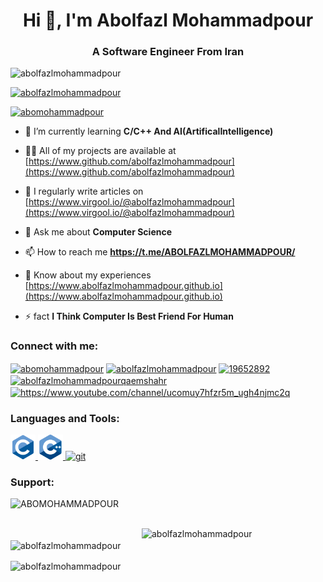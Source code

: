 <h1 align="center">Hi 👋, I'm Abolfazl Mohammadpour</h1>
<h3 align="center">A Software Engineer From Iran</h3>

<p align="left"> <img src="https://komarev.com/ghpvc/?username=abolfazlmohammadpour&label=Profile%20views&color=0e75b6&style=flat" alt="abolfazlmohammadpour" /> </p>

<p align="left"> <a href="https://github.com/ryo-ma/github-profile-trophy"><img src="https://github-profile-trophy.vercel.app/?username=abolfazlmohammadpour" alt="abolfazlmohammadpour" /></a> </p>

<p align="left"> <a href="https://twitter.com/abomohammadpour" target="blank"><img src="https://img.shields.io/twitter/follow/abomohammadpour?logo=twitter&style=for-the-badge" alt="abomohammadpour" /></a> </p>

- 🌱 I’m currently learning **C/C++ And AI(ArtificalIntelligence)**

- 👨‍💻 All of my projects are available at [https://www.github.com/abolfazlmohammadpour](https://www.github.com/abolfazlmohammadpour)

- 📝 I regularly write articles on [https://www.virgool.io/@abolfazlmohammadpour](https://www.virgool.io/@abolfazlmohammadpour)

- 💬 Ask me about **Computer Science**

- 📫 How to reach me **https://t.me/ABOLFAZLMOHAMMADPOUR/**

- 📄 Know about my experiences [https://www.abolfazlmohammadpour.github.io](https://www.abolfazlmohammadpour.github.io)

- ⚡ fact **I Think Computer Is Best Friend For Human**

<h3 align="left">Connect with me:</h3>
<p align="left">
<a href="https://twitter.com/abomohammadpour" target="blank"><img align="center" src="https://raw.githubusercontent.com/rahuldkjain/github-profile-readme-generator/master/src/images/icons/Social/twitter.svg" alt="abomohammadpour" height="30" width="40" /></a>
<a href="https://linkedin.com/in/abolfazlmohammadpour" target="blank"><img align="center" src="https://raw.githubusercontent.com/rahuldkjain/github-profile-readme-generator/master/src/images/icons/Social/linked-in-alt.svg" alt="abolfazlmohammadpour" height="30" width="40" /></a>
<a href="https://stackoverflow.com/users/19652892" target="blank"><img align="center" src="https://raw.githubusercontent.com/rahuldkjain/github-profile-readme-generator/master/src/images/icons/Social/stack-overflow.svg" alt="19652892" height="30" width="40" /></a>
<a href="https://fb.com/abolfazlmohammadpourqaemshahr" target="blank"><img align="center" src="https://raw.githubusercontent.com/rahuldkjain/github-profile-readme-generator/master/src/images/icons/Social/facebook.svg" alt="abolfazlmohammadpourqaemshahr" height="30" width="40" /></a>
<a href="https://www.youtube.com/c/https://www.youtube.com/channel/ucomuy7hfzr5m_ugh4njmc2q" target="blank"><img align="center" src="https://raw.githubusercontent.com/rahuldkjain/github-profile-readme-generator/master/src/images/icons/Social/youtube.svg" alt="https://www.youtube.com/channel/ucomuy7hfzr5m_ugh4njmc2q" height="30" width="40" /></a>
</p>

<h3 align="left">Languages and Tools:</h3>
<p align="left"> <a href="https://www.cprogramming.com/" target="_blank" rel="noreferrer"> <img src="https://raw.githubusercontent.com/devicons/devicon/master/icons/c/c-original.svg" alt="c" width="40" height="40"/> </a> <a href="https://www.w3schools.com/cpp/" target="_blank" rel="noreferrer"> <img src="https://raw.githubusercontent.com/devicons/devicon/master/icons/cplusplus/cplusplus-original.svg" alt="cplusplus" width="40" height="40"/> </a> <a href="https://git-scm.com/" target="_blank" rel="noreferrer"> <img src="https://www.vectorlogo.zone/logos/git-scm/git-scm-icon.svg" alt="git" width="40" height="40"/> </a></p>

<h3 align="left">Support:</h3>
<p><a href="https://www.buymeacoffee.com/ABOMOHAMMADPOUR"> <img align="left" src="https://cdn.buymeacoffee.com/buttons/v2/default-yellow.png" height="50" width="210" alt="ABOMOHAMMADPOUR" /></a></p><br><br>

<p><img align="left" src="https://github-readme-stats.vercel.app/api/top-langs?username=abolfazlmohammadpour&show_icons=true&locale=en&layout=compact" alt="abolfazlmohammadpour" /></p>

<p>&nbsp;<img align="center" src="https://github-readme-stats.vercel.app/api?username=abolfazlmohammadpour&show_icons=true&locale=en" alt="abolfazlmohammadpour" /></p>

<p><img align="center" src="https://github-readme-streak-stats.herokuapp.com/?user=abolfazlmohammadpour&" alt="abolfazlmohammadpour" /></p>
